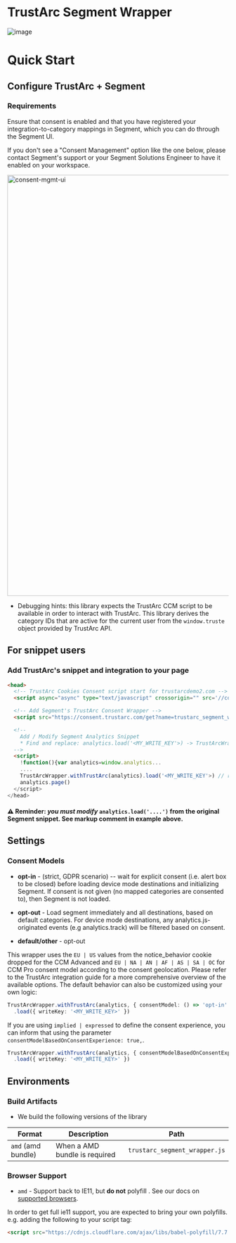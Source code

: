 # TrustArc Segment Wrapper

![image](https://github.com/user-attachments/assets/b4b11089-f701-4618-93e9-55a7cb21013e)


# Quick Start

## Configure TrustArc + Segment

### Requirements

Ensure that consent is enabled and that you have registered your integration-to-category mappings in Segment, which you can do through the Segment UI.

If you don't see a "Consent Management" option like the one below, please contact Segment's support or your Segment Solutions Engineer to have it enabled on your workspace.

<img width="957" alt="consent-mgmt-ui" src="https://github.com/user-attachments/assets/2ff19e45-188b-4e4d-90f4-91111c227272">

- Debugging hints: this library expects the TrustArc CCM script to be available in order to interact with TrustArc. This library derives the category IDs that are active for the current user from the `window.truste` object provided by TrustArc API. 
## For snippet users

### Add TrustArc's snippet and integration to your page

```html
<head>
  <!-- TrustArc Cookies Consent script start for trustarcdemo2.com -->
  <script async="async" type="text/javascript" crossorigin="" src='//consent.trustarc.com/notice?domain=trustarcdemo2.com&c=teconsent&js=nj&noticeType=bb&gtm=1&'></script>

  <!-- Add Segment's TrustArc Consent Wrapper -->
  <script src="https://consent.trustarc.com/get?name=trustarc_segment_wrapper.js"></script>

  <!--
    Add / Modify Segment Analytics Snippet
    * Find and replace: analytics.load('<MY_WRITE_KEY'>) -> TrustArcWrapper.withTrustArc(analytics).load('<MY_WRITE_KEY'>)
  -->
  <script>
    !function(){var analytics=window.analytics...
    ....
    TrustArcWrapper.withTrustArc(analytics).load('<MY_WRITE_KEY'>) // replace analytics.load()
    analytics.page()
  </script>
</head>
```

#### ⚠️ Reminder: _you must modify_ `analytics.load('....')` from the original Segment snippet. See markup comment in example above.

## Settings

### Consent Models

- **opt-in** - (strict, GDPR scenario) -- wait for explicit consent (i.e. alert box to be closed) before loading device mode destinations and initializing Segment. If consent is not given (no mapped categories are consented to), then Segment is not loaded.

- **opt-out** - Load segment immediately and all destinations, based on default categories. For device mode destinations, any analytics.js-originated events (e.g analytics.track) will be filtered based on consent.

- **default/other** - opt-out

This wrapper uses the `EU | US` values from the notice_behavior cookie dropped for the CCM Advanced and `EU | NA | AN | AF | AS | SA | OC` for CCM Pro consent model according to the consent geolocation. Please refer to the TrustArc integration guide for a more comprehensive overview of the available options. The default behavior can also be customized using your own logic:

```ts
TrustArcWrapper.withTrustArc(analytics, { consentModel: () => 'opt-in' | 'opt-out' })
  .load({ writeKey: '<MY_WRITE_KEY>' })
```

If you are using `implied | expressed` to define the consent experience, you can inform that using the parameter `consentModelBasedOnConsentExperience: true,`.

```ts
TrustArcWrapper.withTrustArc(analytics, { consentModelBasedOnConsentExperience: true })
  .load({ writeKey: '<MY_WRITE_KEY>' })
```

## Environments

### Build Artifacts

- We build the following versions of the library

| Format | Description | Path |
|--------|-------------|------|
| `amd` (amd bundle) | When a AMD bundle is required | `trustarc_segment_wrapper.js` |

### Browser Support
- `amd` - Support back to IE11, but **do not** polyfill . See our docs on [supported browsers](https://segment.com/docs/connections/sources/catalog/libraries/website/javascript/supported-browsers).

In order to get full ie11 support, you are expected to bring your own polyfills. e.g. adding the following to your script tag:

```html
<script src="https://cdnjs.cloudflare.com/ajax/libs/babel-polyfill/7.7.0/polyfill.min.js"></script>
```
